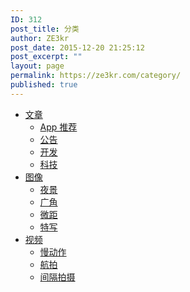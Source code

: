 ```yaml
---
ID: 312
post_title: 分类
author: ZE3kr
post_date: 2015-12-20 21:25:12
post_excerpt: ""
layout: page
permalink: https://ze3kr.com/category/
published: true
---
```

<ul>
	<li><a href="/category/article/">文章</a>
<ul>
	<li><a href="/category/article/app-recommend/">App 推荐</a></li>
	<li><a href="/category/article/post/">公告</a></li>
	<li><a href="/category/article/dev/">开发</a></li>
	<li><a href="/category/article/tech/">科技</a></li>
</ul>
</li>
	<li><a href="/category/photo/">图像</a>
<ul>
	<li><a href="/category/photo/night/">夜景</a></li>
	<li><a href="/category/photo/wide-angle/">广角</a></li>
	<li><a href="/category/photo/macro/">微距</a></li>
	<li><a href="/category/photo/feature/">特写</a></li>
</li>
</ul>
	<li><a href="/category/video/">视频</a>
<ul>
	<li><a href="/category/video/slow-motion/">慢动作</a></li>
	<li><a href="/category/video/aerial-photography/">航拍</a></li>
	<li><a href="/category/video/time-lapse/">间隔拍摄</a></li>
</ul>
</li>
</ul>